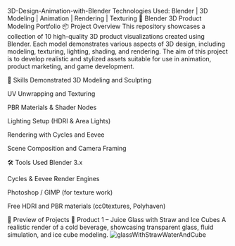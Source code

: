 3D-Design-Animation-with-Blender
Technologies Used: Blender | 3D Modeling | Animation | Rendering | Texturing
🎨 Blender 3D Product Modeling Portfolio
📦 Project Overview
This repository showcases a collection of 10 high-quality 3D product visualizations created using Blender. Each model demonstrates various aspects of 3D design, including modeling, texturing, lighting, shading, and rendering. The aim of this project is to develop realistic and stylized assets suitable for use in animation, product marketing, and game development.

🧠 Skills Demonstrated
3D Modeling and Sculpting

UV Unwrapping and Texturing

PBR Materials & Shader Nodes

Lighting Setup (HDRI & Area Lights)

Rendering with Cycles and Eevee

Scene Composition and Camera Framing

🛠️ Tools Used
Blender 3.x

Cycles & Eevee Render Engines

Photoshop / GIMP (for texture work)

Free HDRI and PBR materials (cc0textures, Polyhaven)

📸 Preview of Projects
🥤 Product 1 – Juice Glass with Straw and Ice Cubes
A realistic render of a cold beverage, showcasing transparent glass, fluid simulation, and ice cube modeling.
![glassWithStrawWaterAndCube](https://github.com/user-attachments/assets/df00a356-8ac7-43d1-b944-9d16aea0297c)
